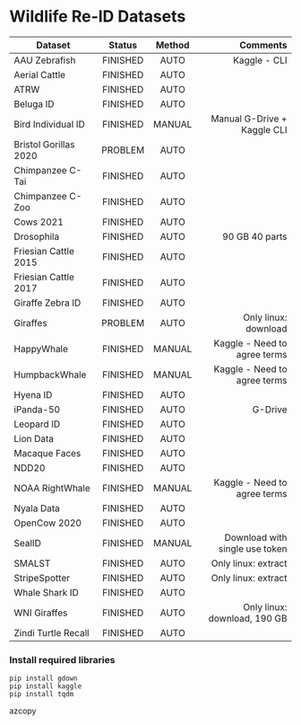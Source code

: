 # Wildlife Re-ID Datasets


| Dataset                |   Status    |  Method |             Comments           |
|------------------------|:-----------:|:-------:|-------------------------------:|
| AAU Zebrafish          | FINISHED    | AUTO    | Kaggle - CLI                   |
| Aerial Cattle          | FINISHED    | AUTO    |                                |
| ATRW                   | FINISHED    | AUTO    |                                |
| Beluga ID              | FINISHED    | AUTO    |                                |
| Bird Individual ID     | FINISHED    | MANUAL  | Manual G-Drive + Kaggle CLI    |
| Bristol Gorillas 2020  | PROBLEM     | AUTO    |                                |
| Chimpanzee C-Tai       | FINISHED    | AUTO    |                                |
| Chimpanzee C-Zoo       | FINISHED    | AUTO    |                                |
| Cows 2021              | FINISHED    | AUTO    |                                |
| Drosophila             | FINISHED    | AUTO    | 90 GB 40 parts                 |
| Friesian Cattle 2015   | FINISHED    | AUTO    |                                |
| Friesian Cattle 2017   | FINISHED    | AUTO    |                                |
| Giraffe Zebra ID       | FINISHED    | AUTO    |                                |
| Giraffes               | PROBLEM     | AUTO    | Only linux: download           |
| HappyWhale             | FINISHED    | MANUAL  | Kaggle - Need to agree terms   |
| HumpbackWhale          | FINISHED    | MANUAL  | Kaggle - Need to agree terms   |
| Hyena ID               | FINISHED    | AUTO    |                                |
| iPanda-50              | FINISHED    | AUTO    | G-Drive                        |
| Leopard ID             | FINISHED    | AUTO    |                                |
| Lion Data              | FINISHED    | AUTO    |                                |
| Macaque Faces          | FINISHED    | AUTO    |                                |
| NDD20                  | FINISHED    | AUTO    |                                |
| NOAA RightWhale        | FINISHED    | MANUAL  | Kaggle - Need to agree terms   |
| Nyala Data             | FINISHED    | AUTO    |                                |
| OpenCow 2020           | FINISHED    | AUTO    |                                |
| SealID                 | FINISHED    | MANUAL  | Download with single use token |
| SMALST                 | FINISHED    | AUTO    | Only linux: extract            |
| StripeSpotter          | FINISHED    | AUTO    | Only linux: extract            |
| Whale Shark ID         | FINISHED    | AUTO    |                                |
| WNI Giraffes           | FINISHED    | AUTO    | Only linux: download, 190 GB   |
| Zindi Turtle Recall    | FINISHED    | AUTO    |                                |


### Install required libraries
```
pip install gdown
pip install kaggle
pip install tqdm
```

azcopy
